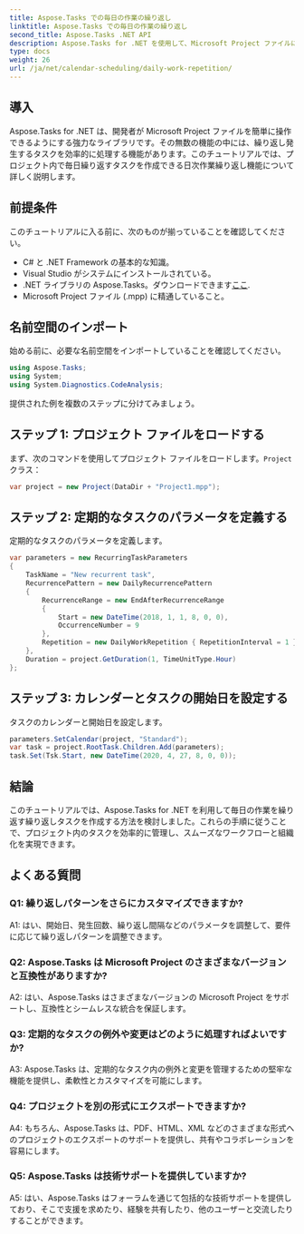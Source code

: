 ```yaml
---
title: Aspose.Tasks での毎日の作業の繰り返し
linktitle: Aspose.Tasks での毎日の作業の繰り返し
second_title: Aspose.Tasks .NET API
description: Aspose.Tasks for .NET を使用して、Microsoft Project ファイルに毎日繰り返されるタスクを作成する方法を学びます。生産性と組織力を簡単に向上させます。
type: docs
weight: 26
url: /ja/net/calendar-scheduling/daily-work-repetition/
---
```

## 導入

Aspose.Tasks for .NET は、開発者が Microsoft Project ファイルを簡単に操作できるようにする強力なライブラリです。その無数の機能の中には、繰り返し発生するタスクを効率的に処理する機能があります。このチュートリアルでは、プロジェクト内で毎日繰り返すタスクを作成できる日次作業繰り返し機能について詳しく説明します。

## 前提条件

このチュートリアルに入る前に、次のものが揃っていることを確認してください。

- C# と .NET Framework の基本的な知識。
- Visual Studio がシステムにインストールされている。
-  .NET ライブラリの Aspose.Tasks。ダウンロードできます[ここ](https://releases.aspose.com/tasks/net/).
- Microsoft Project ファイル (.mpp) に精通していること。

## 名前空間のインポート

始める前に、必要な名前空間をインポートしていることを確認してください。

```csharp
using Aspose.Tasks;
using System;
using System.Diagnostics.CodeAnalysis;


```

提供された例を複数のステップに分けてみましょう。

## ステップ 1: プロジェクト ファイルをロードする

まず、次のコマンドを使用してプロジェクト ファイルをロードします。`Project`クラス：

```csharp
var project = new Project(DataDir + "Project1.mpp");
```

## ステップ 2: 定期的なタスクのパラメータを定義する

定期的なタスクのパラメータを定義します。

```csharp
var parameters = new RecurringTaskParameters
{
    TaskName = "New recurrent task",
    RecurrencePattern = new DailyRecurrencePattern
    {
        RecurrenceRange = new EndAfterRecurrenceRange
        {
            Start = new DateTime(2018, 1, 1, 8, 0, 0),
            OccurrenceNumber = 9
        },
        Repetition = new DailyWorkRepetition { RepetitionInterval = 1 }
    },
    Duration = project.GetDuration(1, TimeUnitType.Hour)
};
```

## ステップ 3: カレンダーとタスクの開始日を設定する

タスクのカレンダーと開始日を設定します。

```csharp
parameters.SetCalendar(project, "Standard");
var task = project.RootTask.Children.Add(parameters);
task.Set(Tsk.Start, new DateTime(2020, 4, 27, 8, 0, 0));
```

## 結論

このチュートリアルでは、Aspose.Tasks for .NET を利用して毎日の作業を繰り返す繰り返しタスクを作成する方法を検討しました。これらの手順に従うことで、プロジェクト内のタスクを効率的に管理し、スムーズなワークフローと組織化を実現できます。

## よくある質問

### Q1: 繰り返しパターンをさらにカスタマイズできますか?

A1: はい、開始日、発生回数、繰り返し間隔などのパラメータを調整して、要件に応じて繰り返しパターンを調整できます。

### Q2: Aspose.Tasks は Microsoft Project のさまざまなバージョンと互換性がありますか?

A2: はい、Aspose.Tasks はさまざまなバージョンの Microsoft Project をサポートし、互換性とシームレスな統合を保証します。

### Q3: 定期的なタスクの例外や変更はどのように処理すればよいですか?

A3: Aspose.Tasks は、定期的なタスク内の例外と変更を管理するための堅牢な機能を提供し、柔軟性とカスタマイズを可能にします。

### Q4: プロジェクトを別の形式にエクスポートできますか?

A4: もちろん、Aspose.Tasks は、PDF、HTML、XML などのさまざまな形式へのプロジェクトのエクスポートのサポートを提供し、共有やコラボレーションを容易にします。

### Q5: Aspose.Tasks は技術サポートを提供していますか?

A5: はい、Aspose.Tasks はフォーラムを通じて包括的な技術サポートを提供しており、そこで支援を求めたり、経験を共有したり、他のユーザーと交流したりすることができます。